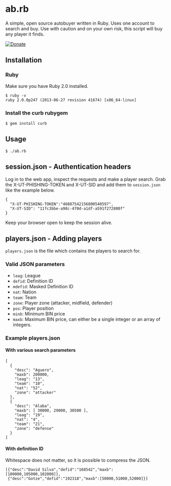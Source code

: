 # ab.rb

A simple, open source autobuyer written in Ruby. Uses one account to search and
buy. Use with caution and on your own risk, this script will buy any player it finds. 

[![Donate](https://www.paypalobjects.com/en_US/i/btn/btn_donate_LG.gif)](https://www.paypal.com/cgi-bin/webscr?cmd=_donations&business=85BL8GXQ3JEHQ&lc=NO&item_name=ab%2erb%20by%20pkhamre&currency_code=EUR&bn=PP%2dDonationsBF%3abtn_donate_LG%2egif%3aNonHosted)

## Installation

### Ruby

Make sure you have Ruby 2.0 installed.

```
$ ruby -v
ruby 2.0.0p247 (2013-06-27 revision 41674) [x86_64-linux]
```

### Install the curb rubygem

```
$ gem install curb
```

## Usage

```
$ ./ab.rb
```

## session.json - Authentication headers

Log in to the web app, inspect the requests and make a player search.
Grab the X-UT-PHISHING-TOKEN and X-UT-SID and add them to `session.json` like the example below.

```
{
  "X-UT-PHISHING-TOKEN":"46887542156800540597",
  "X-UT-SID": "11fc3bbe-a98c-470d-a1df-a591f272800f"
}
```

Keep your browser open to keep the session alive.

## players.json - Adding players

`players.json` is the file which contains the players to search for.

### Valid JSON parameters

* `leag`: League
* `defid`: Definition ID
* `mdefid`: Masked Definition ID
* `nat`: Nation
* `team`: Team
* `zone`: Player zone (attacker, midfield, defender)
* `pos`: Player position
* `minb`: Minimum BIN price
* `maxb`: Maximum BIN price, can either be a single integer or an array of integers.

### Example players.json

#### With various search parameters

```
[
  {
    "desc": "Aguero",
    "maxb": 200000,
    "leag": "13",
    "team": "10",
    "nat": "52",
    "zone": "attacker"
  },
  {
    "desc": "Alaba",
    "maxb": [ 30000, 29000, 30500 ],
    "leag": "19",
    "nat": "4",
    "team": "21",
    "zone": "defense"
  }
]
```

#### With definition ID

Whitespace does not matter, so it is possible to compress the JSON.

```
[{"desc":"David Silva","defid":"168542","maxb":[100000,105000,102000]},
 {"desc":"Gotze","defid":"192318","maxb":[50000,51000,52000]}]
```
